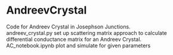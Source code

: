 # AndreevCrystal
Code for Andreev Crystal in Josephson Junctions. <br/>
andreev_crystal.py set up scattering matrix approach to calculate differential conductance matrix for an Andreev Crystal. <br/>
AC_notebook.ipynb plot and simulate for given parameters
